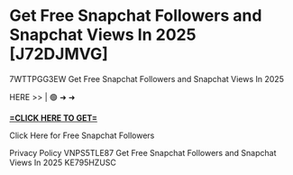 # Get Free Snapchat Followers and Snapchat Views In 2025 [J72DJMVG]

7WTTPGG3EW Get Free Snapchat Followers and Snapchat Views In 2025

HERE >> | 🟢 ➜ ➜ 

**[=CLICK HERE TO GET=](https://www.google.com/url?q=https%3A%2F%2Fappbitly.com%2FtbbVG)**

Click Here for Free Snapchat Followers

Privacy Policy VNPS5TLE87 Get Free Snapchat Followers and Snapchat Views In 2025 KE795HZUSC

